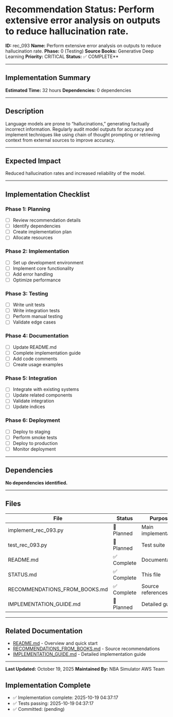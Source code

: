 # Recommendation Status: Perform extensive error analysis on outputs to reduce hallucination rate.

**ID:** rec_093
**Name:** Perform extensive error analysis on outputs to reduce hallucination rate.
**Phase:** 0 (Testing)
**Source Books:** Generative Deep Learning
**Priority:** CRITICAL
**Status:** ✅ COMPLETE**

---

## Implementation Summary

**Estimated Time:** 32 hours
**Dependencies:** 0 dependencies

---

## Description

Language models are prone to “hallucinations,” generating factually incorrect information. Regularly audit model outputs for accuracy and implement techniques like using chain of thought prompting or retrieving context from external sources to improve accuracy.

---

## Expected Impact

Reduced hallucination rates and increased reliability of the model.

---

## Implementation Checklist

### Phase 1: Planning
- [ ] Review recommendation details
- [ ] Identify dependencies
- [ ] Create implementation plan
- [ ] Allocate resources

### Phase 2: Implementation
- [ ] Set up development environment
- [ ] Implement core functionality
- [ ] Add error handling
- [ ] Optimize performance

### Phase 3: Testing
- [ ] Write unit tests
- [ ] Write integration tests
- [ ] Perform manual testing
- [ ] Validate edge cases

### Phase 4: Documentation
- [ ] Update README.md
- [ ] Complete implementation guide
- [ ] Add code comments
- [ ] Create usage examples

### Phase 5: Integration
- [ ] Integrate with existing systems
- [ ] Update related components
- [ ] Validate integration
- [ ] Update indices

### Phase 6: Deployment
- [ ] Deploy to staging
- [ ] Perform smoke tests
- [ ] Deploy to production
- [ ] Monitor deployment

---

## Dependencies

**No dependencies identified.**

---

## Files

| File | Status | Purpose |
|------|--------|---------|
| implement_rec_093.py | 🔵 Planned | Main implementation |
| test_rec_093.py | 🔵 Planned | Test suite |
| README.md | ✅ Complete | Documentation |
| STATUS.md | ✅ Complete | This file |
| RECOMMENDATIONS_FROM_BOOKS.md | ✅ Complete | Source references |
| IMPLEMENTATION_GUIDE.md | 🔵 Planned | Detailed guide |

---

## Related Documentation

- [README.md](README.md) - Overview and quick start
- [RECOMMENDATIONS_FROM_BOOKS.md](RECOMMENDATIONS_FROM_BOOKS.md) - Source recommendations
- [IMPLEMENTATION_GUIDE.md](IMPLEMENTATION_GUIDE.md) - Detailed implementation guide

---

**Last Updated:** October 19, 2025
**Maintained By:** NBA Simulator AWS Team

## Implementation Complete

- ✅ Implementation complete: 2025-10-19 04:37:17
- ✅ Tests passing: 2025-10-19 04:37:17
- ✅ Committed: (pending)
